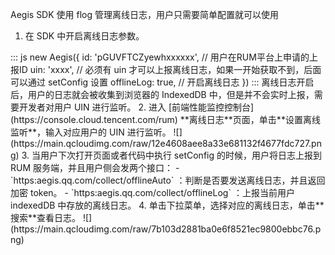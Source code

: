 Aegis SDK 使用 flog 管理离线日志，用户只需要简单配置就可以使用


1. 在 SDK 中开启离线日志参数。
<dx-codeblock>
:::  js
new Aegis({
  id: 'pGUVFTCZyewhxxxxxx', // 用户在RUM平台上申请的上报ID
  uin: 'xxxx', // 必须有 uin 才可以上报离线日志，如果一开始获取不到，后面可以通过 setConfig 设置
  offlineLog: true, // 开启离线日志
})
:::
</dx-codeblock>
离线日志开启后，用户的日志就会被收集到浏览器的 IndexedDB 中，但是并不会实时上报，需要开发者对用户 UIN 进行监听。
2. 进入 [前端性能监控控制台](https://console.cloud.tencent.com/rum) **离线日志**页面，单击**设置离线监听**，输入对应用户的 UIN 进行监听。
![](https://main.qcloudimg.com/raw/12e4608aee8a33e681132f4677fdc727.png)
3. 当用户下次打开页面或者代码中执行 setConfig 的时候，用户将日志上报到 RUM 服务端，并且用户侧会发两个接口：
	-  `https:aegis.qq.com/collect/offlineAuto` ：判断是否要发送离线日志，并且返回加密 token。
	-   `https:aegis.qq.com/collect/offlineLog` ：上报当前用户 indexedDB 中存放的离线日志。
4. 单击下拉菜单，选择对应的离线日志，单击**搜索**查看日志。
![](https://main.qcloudimg.com/raw/7b103d2881ba0e6f8521ec9800ebbc76.png)
